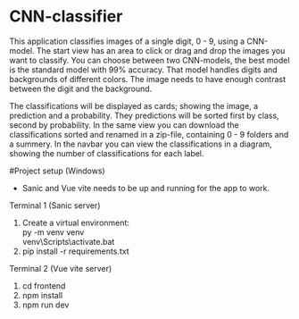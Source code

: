 # CNN-classifier
This application classifies images of a single digit, 0 - 9, using a CNN-model.
The start view has an area to click or drag and drop the images you want to classify.
You can choose between two CNN-models, the best model is the standard model with 99% accuracy.
That model handles digits and backgrounds of different colors. The image needs to have 
enough contrast between the digit and the background.

The classifications will be displayed as cards; showing the image, a prediction and
a probability. They predictions will be sorted first by class, second by probability.
In the same view you can download the classifications sorted and renamed in a zip-file,
containing 0 - 9 folders and a summery. In the navbar you can view the classifications 
in a diagram, showing the number of classifications for each label.


#Project setup (Windows)
* Sanic and Vue vite needs to be up and running for the app to work.

Terminal 1 (Sanic server)
1. Create a virtual environment:
    <br/>py -m venv venv
    <br/>venv\Scripts\activate.bat
2. pip install -r requirements.txt 


Terminal 2 (Vue vite server)
1. cd frontend
2. npm install
3. npm run dev






